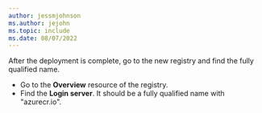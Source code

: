 ```yaml
---
author: jessmjohnson
ms.author: jejohn
ms.topic: include
ms.date: 08/07/2022
---
```


After the deployment is complete, go to the new registry and find the fully qualified name.

* Go to the **Overview** resource of the registry.
* Find the **Login server**. It should be a fully qualified name with "azurecr.io".
